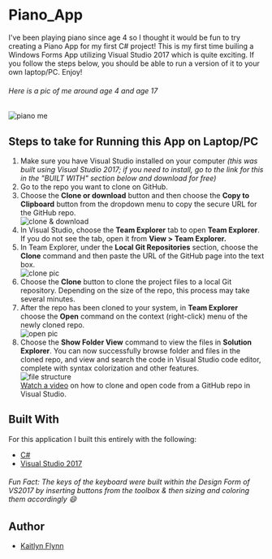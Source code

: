 # Piano_App
I've been playing piano since age 4 so I thought it would be fun to try creating a Piano App for my first C# project! This is my first time builing a Windows Forms App utilizing Visual Studio 2017 which is quite exciting. If you follow the steps below, you should be able to run a version of it to your own laptop/PC. Enjoy! 

###### *Here is a pic of me around age 4 and age 17* 
![piano me](https://user-images.githubusercontent.com/32024309/50258759-e657fa00-03b5-11e9-9511-9fa300013953.jpg)

## Steps to take for Running this App on Laptop/PC
1. Make sure you have Visual Studio installed on your computer *(this was built using Visual Studio 2017; if you need to install, go to the link for this in the "BUILT WITH" section below and download for free)*
2. Go to the repo you want to clone on GitHub. 
3. Choose the **Clone or download** button and then choose the **Copy to Clipboard** button from the dropdown menu to copy the secure URL for the GitHub repo. 
<br>![clone & download](https://user-images.githubusercontent.com/32024309/50258294-e0611980-03b3-11e9-92ab-a3acbdf03079.png)
4. In Visual Studio, choose the **Team Explorer** tab to open **Team Explorer**. If you do not see the tab, open it from **View > Team Explorer.**
5. In Team Explorer, under the **Local Git Repositories** section, choose the **Clone** command and then paste the URL of the GitHub page into the text box. 
<br>![clone pic](https://user-images.githubusercontent.com/32024309/50258298-e3f4a080-03b3-11e9-8ec9-7a058214e351.png)
6. Choose the **Clone** button to clone the project files to a local Git repository. Depending on the size of the repo, this process may take several minutes. 
7. After the repo has been cloned to your system, in **Team Explorer** choose the **Open** command on the context (right-click) menu of the newly cloned repo.<br>
![open pic](https://user-images.githubusercontent.com/32024309/50258299-e656fa80-03b3-11e9-8b66-05a87f0bd04c.png)
7. Choose the **Show Folder View** command to view the files in **Solution Explorer**. You can now successfully browse folder and files in the cloned repo, and view and search the code in Visual Studio code editor, complete with syntax colorization and other features.<br> 
![file structure](https://user-images.githubusercontent.com/32024309/50258301-ea831800-03b3-11e9-9122-ff7f08dd4339.png)
<br>[Watch a video](https://mva.microsoft.com/en-us/training-courses/getting-started-with-visual-studio-2017-17798?l=lp3TOKD6D_6711787171) on how to clone and open code from a GitHub repo in Visual Studio. 

## Built With
For this application I built this entirely with the following:
* [C#](https://docs.microsoft.com/en-us/dotnet/csharp/)
* [Visual Studio 2017](https://docs.microsoft.com/en-us/visualstudio/install/install-visual-studio?view=vs-2017)
###### Fun Fact: The keys of the keyboard were built within the Design Form of VS2017 by inserting buttons from the toolbox & then sizing and coloring them accordingly :smile:

## Author
* [Kaitlyn Flynn](https://kaitlynflynn.com/)
